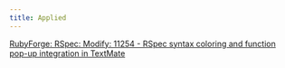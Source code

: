 ```yaml
---
title: Applied
---
```


[RubyForge: RSpec: Modify: 11254 - RSpec syntax coloring and function pop-up integration in TextMate](http://rubyforge.org/tracker/index.php?func=detail&aid=11254&group_id=797&atid=3151 "RubyForge: RSpec: Modify: 11254 - RSpec syntax coloring and function pop-up integration in TextMate")
